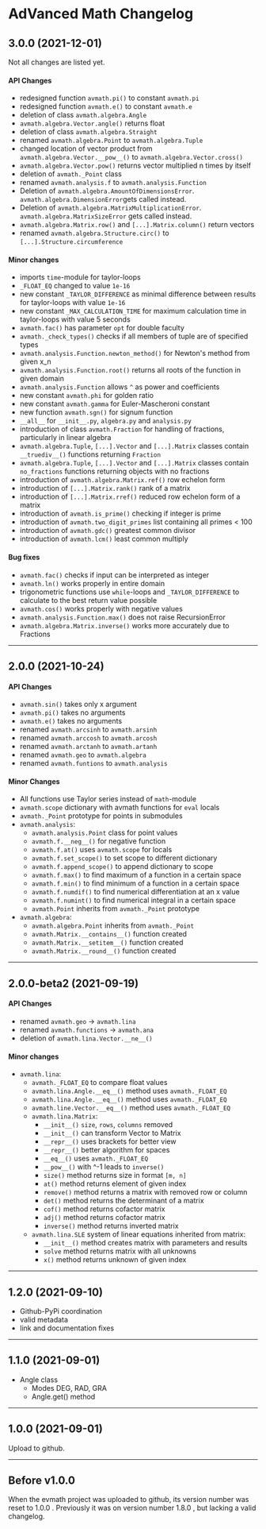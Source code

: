 # AdVanced Math Changelog

## 3.0.0 (2021-12-01)

Not all changes are listed yet.
#### API Changes
* redesigned function `avmath.pi()` to constant `avmath.pi`
* redesigned function `avmath.e()` to constant `avmath.e`
* deletion of class `avmath.algebra.Angle`
* `avmath.algebra.Vector.angle()` returns float
* deletion of class `avmath.algebra.Straight`
* renamed `avmath.algebra.Point` to `avmath.algebra.Tuple`
* changed location of vector product from `avmath.algebra.Vector.__pow__()` to `avmath.algebra.Vector.cross()`
* `avmath.algebra.Vector.pow()` returns vector multiplied n times by itself
* deletion of `avmath._Point` class
* renamed `avmath.analysis.f` to `avmath.analysis.Function`
* Deletion of `avmath.algebra.AmountOfDimensionsError`. `avmath.algebra.DimensionError`gets called instead.
* Deletion of `avmath.algebra.MatrixMultiplicationError`. `avmath.algebra.MatrixSizeError` gets called instead.
* `avmath.algebra.Matrix.row()` and `[...].Matrix.column()` return vectors
* renamed `avmath.algebra.Structure.circ()` to `[...].Structure.circumference`

#### Minor changes
* imports `time`-module for taylor-loops
* `_FLOAT_EQ` changed to value `1e-16`
* new constant `_TAYLOR_DIFFERENCE` as minimal difference between results for taylor-loops with value `1e-16`
* new constant `_MAX_CALCULATION_TIME` for maximum calculation time in taylor-loops with value 5 seconds
* `avmath.fac()` has parameter `opt` for double faculty
* `avmath._check_types()` checks if all members of tuple are of specified types
* `avmath.analysis.Function.newton_method()` for Newton's method from given x_n
* `avmath.analysis.Function.root()` returns all roots of the function in given domain
* `avmath.analysis.Function` allows `^` as power and coefficients
* new constant `avmath.phi` for golden ratio
* new constant `avmath.gamma` for Euler-Mascheroni constant
* new function `avmath.sgn()` for signum function
* `__all__` for `__init__.py`, `algebra.py` and `analysis.py`
* introduction of class `avmath.Fraction` for handling of fractions, particularly in linear algebra
* `avmath.algebra.Tuple`, `[...].Vector` and `[...].Matrix` classes contain `__truediv__()` functions returning `Fraction`
* `avmath.algebra.Tuple`, `[...].Vector` and `[...].Matrix` classes contain `no_fractions` functions returning objects with no fractions
* introduction of `avmath.algebra.Matrix.ref()` row echelon form
* introduction of `[...].Matrix.rank()` rank of a matrix
* introduction of `[...].Matrix.rref()` reduced row echelon form of a matrix
* introduction of `avmath.is_prime()` checking if integer is prime
* introduction of `avmath.two_digit_primes` list containing all primes < 100
* introduction of `avmath.gdc()` greatest common divisor
* introduction of `avmath.lcm()` least common multiply

#### Bug fixes
* `avmath.fac()` checks if input can be interpreted as integer
* `avmath.ln()` works properly in entire domain
* trigonometric functions use `while`-loops and `_TAYLOR_DIFFERENCE` to calculate to the best return value possible
* `avmath.cos()` works properly with negative values
* `avmath.analysis.Function.max()` does not raise RecursionError
* `avmath.algebra.Matrix.inverse()` works more accurately due to Fractions

---
## 2.0.0 (2021-10-24)
#### API Changes
* `avmath.sin()` takes only x argument
* `avmath.pi()` takes no arguments
* `avmath.e()` takes no arguments
* renamed `avmath.arcsinh` to `avmath.arsinh`
* renamed `avmath.arccosh` to `avmath.arcosh`
* renamed `avmath.arctanh` to `avmath.artanh`
* renamed `avmath.geo` to `avmath.algebra`
* renamed `avmath.funtions` to `avmath.analysis`

#### Minor Changes
* All functions use Taylor series instead of `math`-module
* `avmath.scope` dictionary with avmath functions for `eval` locals
* `avmath._Point` prototype for points in submodules
* `avmath.analysis`:
  * `avmath.analysis.Point` class for point values
  * `avmath.f.__neg__()` for negative function
  * `avmath.f.at()` uses `avmath.scope` for locals
  * `avmath.f.set_scope()` to set scope to different dictionary
  * `avmath.f.append_scope()` to append dictionary to scope
  * `avmath.f.max()` to find maximum of a function in a certain space
  * `avmath.f.min()` to find minimum of a function in a certain space
  * `avmath.f.numdif()` to find numerical differentiation at an x value
  * `avmath.f.numint()` to find numerical integral in a certain space
  * `avmath.Point` inherits from `avmath._Point` prototype
* `avmath.algebra`:
  * `avmath.algebra.Point` inherits from `avmath._Point`
  * `avmath.Matrix.__contains__()` function created
  * `avmath.Matrix.__setitem__()` function created
  * `avmath.Matrix.__round__()` function created

---
## 2.0.0-beta2 (2021-09-19)
#### API Changes
* renamed `avmath.geo` -> `avmath.lina`
* renamed `avmath.functions` -> `avmath.ana`
* deletion of `avmath.lina.Vector.__ne__()`
#### Minor changes
* `avmath.lina`:
  * `avmath._FLOAT_EQ` to compare float values
  * `avmath.lina.Angle.__eq__()` method uses `avmath._FLOAT_EQ`
  * `avmath.lina.Angle.__eq__()` method uses `avmath._FLOAT_EQ`
  * `avmath.line.Vector.__eq__()` method uses `avmath._FLOAT_EQ`
  * `avmath.lina.Matrix`:
    * `__init__()` `size`, `rows`, `columns` removed
    * `__init__()` can transform Vector to Matrix
    * `__repr__()` uses brackets for better view
    * `__repr__()` better algorithm for spaces
    * `__eq__()` uses `avmath._FLOAT_EQ`
    * `__pow__()` with ^-1 leads to `inverse()`
    * `size()` method returns size in format `[m, n]`
    * `at()` method returns element of given index
    * `remove()` method returns a matrix with removed row or column
    * `det()` method returns the determinant of a matrix
    * `cof()` method returns cofactor matrix
    * `adj()` method returns cofactor matrix
    * `inverse()` method returns inverted matrix
  * `avmath.lina.SLE` system of linear equations inherited from matrix:
    * `__init__()` method creates matrix with parameters and results
    * `solve` method returns matrix with all unknowns
    * `x()` method returns unknown of given index

---
## 1.2.0 (2021-09-10)
* Github-PyPi coordination
* valid metadata
* link and documentation fixes

---
## 1.1.0 (2021-09-01)
* Angle class
  * Modes DEG, RAD, GRA
  * Angle.get() method

---
## 1.0.0 (2021-09-01)
Upload to github.

---
## Before v1.0.0

When the evmath project was uploaded to github, its version
number was reset to 1.0.0 . Previously it was on version number
1.8.0 , but lacking a valid changelog.